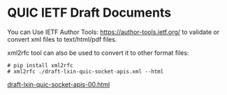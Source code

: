 # QUIC IETF Draft Documents

You can Use IETF Author Tools: https://author-tools.ietf.org/ to
validate or convert xml files to text/html/pdf files.

xml2rfc tool can also be used to convert it to other format files:

    # pip install xml2rfc
    # xml2rfc ./draft-lxin-quic-socket-apis.xml --html

[draft-lxin-quic-socket-apis-00.html](https://www.ietf.org/archive/id/draft-lxin-quic-socket-apis-00.html)
